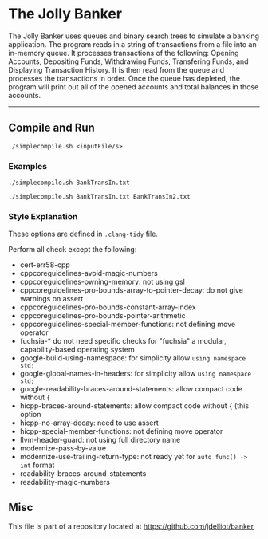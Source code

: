 # The Jolly Banker

The Jolly Banker uses queues and binary search trees
to simulate a banking application. The program reads in a string of transactions from a file into an in-memory queue. It processes transactions of the following: Opening Accounts, Depositing Funds, Withdrawing Funds, Transfering Funds, and Displaying Transaction History. It is then read from the queue and processes the transactions in order. Once the queue has depleted, the program will print out all of the opened accounts and total balances in those accounts.

---

## Compile and Run

```
./simplecompile.sh <inputFile/s>
```
### Examples
```
./simplecompile.sh BankTransIn.txt
```
```
./simplecompile.sh BankTransIn.txt BankTransIn2.txt
```
### Style Explanation
These options are defined in `.clang-tidy` file.

Perform all check except the following:

- cert-err58-cpp
- cppcoreguidelines-avoid-magic-numbers
- cppcoreguidelines-owning-memory: not using gsl
- cppcoreguidelines-pro-bounds-array-to-pointer-decay: do not give warnings on assert
- cppcoreguidelines-pro-bounds-constant-array-index
- cppcoreguidelines-pro-bounds-pointer-arithmetic
- cppcoreguidelines-special-member-functions: not defining move operator
- fuchsia-* do not need specific checks for "fuchsia" a modular, capability-based operating system
- google-build-using-namespace: for simplicity allow `using namespace std;`
- google-global-names-in-headers: for simplicity allow `using namespace std;`
- google-readability-braces-around-statements: allow compact code without `{`
- hicpp-braces-around-statements: allow compact code without `{` (this option
- hicpp-no-array-decay: need to use assert
- hicpp-special-member-functions: not defining move operator
- llvm-header-guard: not using full directory name
- modernize-pass-by-value
- modernize-use-trailing-return-type: not ready yet for `auto func() -> int` format
- readability-braces-around-statements
- readability-magic-numbers

## Misc

This file is part of a repository located at
https://github.com/jdelliot/banker
